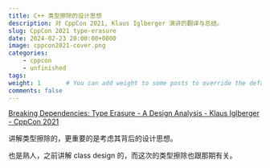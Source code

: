 ```yaml
---
title: C++ 类型擦除的设计思想
description: 对 CppCon 2021, Klaus Iglberger 演讲的翻译与总结。
slug: CppCon 2021 type-erasure
date: 2024-02-23 20:00:00+0000
image: cppcon2021-cover.png
categories:
    - cppcon
    - unfinished
tags: 
weight: 1       # You can add weight to some posts to override the default sorting (date descending)
comments: false
---
```


[Breaking Dependencies: Type Erasure - A Design Analysis - Klaus Iglberger - CppCon 2021](https://www.youtube.com/watch?v=4eeESJQk-mw)

讲解类型擦除的，更重要的是考虑其背后的设计思想。

也是熟人，之前讲解 class design 的，而这次的类型擦除也跟那期有关。

